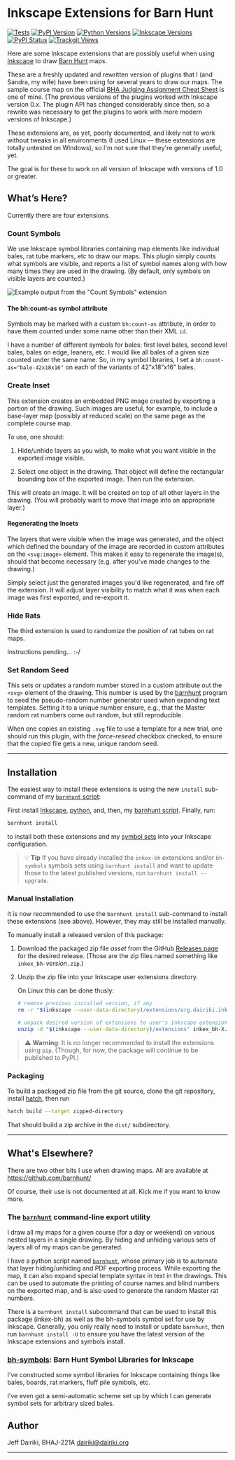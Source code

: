 # Inkscape Extensions for Barn Hunt

[![Tests](https://github.com/barnhunt/inkex-bh/actions/workflows/tests.yml/badge.svg)](https://github.com/barnhunt/inkex-bh/actions/workflows/tests.yml)
[![PyPI Version](https://img.shields.io/pypi/v/inkex-bh.svg)](https://pypi.org/project/inkex-bh/)
[![Python Versions](https://img.shields.io/pypi/pyversions/inkex-bh.svg)](https://pypi.org/project/inkex-bh/)
[![Inkscape Versions](https://img.shields.io/badge/Inkscape-1.0%E2%80%931.4-blue.svg?logo=inkscape)](https://inkscape.org/)
[![PyPI Status](https://img.shields.io/pypi/status/inkex-bh.svg)](https://pypi.org/project/inkex-bh/)
[![Trackgit Views](https://us-central1-trackgit-analytics.cloudfunctions.net/token/ping/lhaq7ky5ax237etf70pl)](https://trackgit.com)

Here are some Inkscape extensions that are possibly useful when using
[Inkscape][] to draw [Barn Hunt][] maps.

These are a freshly updated and rewritten version of plugins that I
(and Sandra, my wife) have been using for several years to draw our
maps. The sample course map on the official [BHA Judging Assignment
Cheat Sheet][cheat] is one of mine. (The previous versions of the
plugins worked with Inkscape version 0.x.  The plugin API has changed
considerably since then, so a rewrite was necessary to get the plugins
to work with more modern versions of Inkscape.)

These extensions are, as yet, poorly documented, and likely not to
work without tweaks in all environments (I used Linux — these
extensions are totally untested on Windows), so I'm not sure that
they're generally useful, yet.

The goal is for these to work on all version of Inkscape with versions
of 1.0 or greater.

[Inkscape]: https://inkscape.org/ (The Inkscape home page)
[Barn Hunt]: https://www.barnhunt.com/ (Barn Hunt — a fabulous sport for dogs)
[cheat]: https://www.barnhunt.com/judge/resources.php?download=147 (The official BHA "Judging Assignment Cheat Sheet" which includes, as an example, one of my course maps, drawn using Inkscape.)


## What’s Here?

Currently there are four extensions.

### Count Symbols

We use Inkscape symbol libraries containing map elements like
individual bales, rat tube markers, etc to draw our maps.  This plugin
simply counts what symbols are visible, and reports a list of symbol
names along with how many times they are used in the drawing.  (By
default, only symbols on visible layers are counted.)

![Example output from the "Count Symbols" extension](https://github.com/barnhunt/inkex-bh/raw/master/count-symbols.png)

#### The bh:count-as symbol attribute

Symbols may be marked with a custom `bh:count-as` attribute, in order
to have them counted under some name other than their XML `id`.

I have a number of different symbols for bales: first level bales,
second level bales, bales on edge, leaners, etc.  I would like all
bales of a given size counted under the same name.  So, in my symbol
libraries, I set a `bh:count-as="bale-42x18x16"` on each of the
variants of 42”x18”x16” bales.

### Create Inset

This extension creates an embedded PNG image created by exporting a
portion of the drawing.  Such images are useful, for example, to include
a base-layer map (possibly at reduced scale) on the same page as the complete
course map.

To use, one should:

1. Hide/unhide layers as you wish, to make what you want visible in
   the exported image visible.

2. Select one object in the drawing. That object will define the
   rectangular bounding box of the exported image.  Then run the
   extension.

This will create an image. It will be created on top of all other
layers in the drawing. (You will probably want to move that image into
an appropriate layer.)

#### Regenerating the Insets

The layers that were visible when the image was generated, and the
object which defined the boundary of the image are recorded in custom
attributes on the `<svg:image>` element.  This makes it easy to
regenerate the image(s), should that become necessary (e.g. after
you've made changes to the drawing.)

Simply select just the generated images you'd like regenerated, and
fire off the extension.  It will adjust layer visibility to match what
it was when each image was first exported, and re-export it.


### Hide Rats

The third extension is used to randomize the position of rat tubes on rat maps.

Instructions pending... :-/

### Set Random Seed

This sets or updates a random number stored in a custom attribute out
the `<svg>` element of the drawing.  This number is used by the
[barnhunt][] program to seed the pseudo-random number generator used
when expanding text templates.  Setting it to a unique number ensure,
e.g., that the Master random rat numbers come out random, but still
reproducible.

When one copies an existing `.svg` file to use a template for a new
trial, one should run this plugin, with the _force-reseed_ checkbox
checked, to ensure that the copied file gets a new, unique random
seed.

----

## Installation

The easiest way to install these extensions is using the new `install`
sub-command of my [`barnhunt`
script](https://github.com/barnhunt/barnhunt):

First install [Inkscape](https://inkscape.org),
[python](https://python.org), and, then,
my [barnhunt script](https://github.com/barnhunt/barnhunt#installation).
Finally, run:

```sh
barnhunt install
```

to install both these extensions and my [symbol
sets](https://github.com/barnhunt/bh-symbols) into
your Inkscape configuration.

> 💡 **Tip** If you have already installed the `inkex-bh` extensions and/or `bh-symbols` symbols sets using `barnhunt install` and want to update those to the latest published versions, run `barnhunt install --upgrade`.

### Manual Installation

It is now recommended to use the `barnhunt install` sub-command to
install these extensions (see above).  However, they may still be
installed manually.

To manually install a released version of this package:

1. Download the packaged zip file _asset_ from the GitHub [Releases
   page](https://github.com/barnhunt/inkex-bh/releases) for the
   desired release.  (Those are the zip files named something like
   `inkex_bh-`_version_`.zip`.)

2. Unzip the zip file into your Inkscape user extensions directory.

   On Linux this can be done thusly:
   ```bash
   # remove previous installed version, if any
   rm -r "$(inkscape --user-data-directory)/extensions/org.dairiki.inkex_bh"

   # unpack desired version of extensions to user's Inkscape extensions directory
   unzip -d "$(inkscape --user-data-directory)/extensions" inkex_bh-X.Y.Z.zip
   ```

> ⚠️ **Warning**: It is no longer recommended to install the extensions
  using `pip`.  (Though, for now, the package will continue to be
  published to PyPI.)

### Packaging

To build a packaged zip file from the git source, clone the git
repository, install [hatch], then run

```bash
hatch build --target zipped-directory
```

That should build a zip archive in the `dist/` subdirectory.

[hatch]: https://hatch.pypa.io/latest/

----


## What's Elsewhere?

There are two other bits I use when drawing maps.
All are available at https://github.com/barnhunt/

Of course, their use is not documented at all.
Kick me if you want to know more.


### The [`barnhunt`][barnhunt] command-line export utility

I draw all my maps for a given course (for a day or weekend) on
various nested layers in a single drawing.  By hiding and unhiding
various sets of layers all of my maps can be generated.

I have a python script named [`barnhunt`][barnhunt], whose primary job
is to automate that layer hiding/unhiding and PDF exporting process.
While exporting the map, it can also expand special template syntax in
text in the drawings.  This can be used to automate the printing of
course names and blind numbers on the exported map, and is also used
to generate the random Master rat numbers.

There is a `barnhunt install` subcommand that can be used to install this package (inkex-bh) as well as the bh-symbols symbol set for use by Inkscape.
Generally, you only really need to install or update `barnhunt`, then run `barnhunt install -U` to ensure you have the latest version of the Inkscape extensions and symbols install.

[barnhunt]: https://github.com/barnhunt/barnhunt

### [bh-symbols]: Barn Hunt Symbol Libraries for Inkscape

I've constructed some symbol libraries for Inkscape containing things
like bales, boards, rat markers, fluff pile symbols, etc.

I've even got a semi-automatic scheme set up by which I can generate
symbol sets for arbitrary sized bales.

[bh-symbols]: https://github.com/barnhunt/bh-symbols

## Author

Jeff Dairiki, BHAJ-221A
<dairiki@dairiki.org>

----
